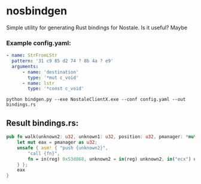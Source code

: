 # nosbindgen
Simple utility for generating Rust bindings for Nostale. Is it useful? Maybe


### Example config.yaml:
```yaml
- name: StrFromLStr
  pattern: '31 c9 85 d2 74 ? 8b 4a ? e9'
  arguments:
      - name: 'destination'
        type: '*mut c_void'
      - name: lstr
        type: '*const c_void'
```

```shell script
python bindgen.py --exe NostaleClientX.exe --conf config.yaml --out bindings.rs
```

## Result bindings.rs:
```rust
pub fn walk(unknown2: u32, unknown1: u32, position: u32, pmanager: *mut c_void) -> u32 { 
    let mut eax = pmanager as u32;
    unsafe { asm! { "push {unknown2}",
        "call {fn}",
        fn = in(reg) 0x53d868, unknown2 = in(reg) unknown2, in("ecx") unknown1, in("edx") position, inout("eax") eax
    } };
    eax
}
```